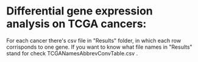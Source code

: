 # Differential gene expression analysis on TCGA cancers:

For each cancer there's csv file in "Results" folder, in which each row corrisponds to one gene. If you want to know what file names in "Results" stand for check TCGANamesAbbrevConvTable.csv .
